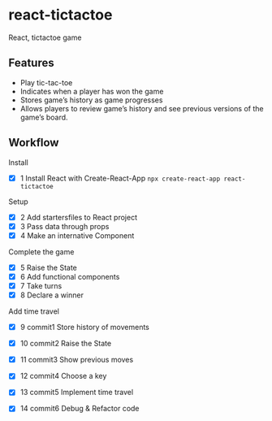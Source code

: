 # react-tictactoe
React, tictactoe game

## Features 
- Play tic-tac-toe
- Indicates when a player has won the game
- Stores game’s history as game progresses
- Allows players to review game’s history and see previous versions of the game’s board.

## Workflow 
Install
- [X] 1 Install React with Create-React-App ```npx create-react-app react-tictactoe```

Setup
- [X] 2 Add startersfiles to React project
- [X] 3 Pass data through props
- [X] 4 Make an internative Component 

Complete the game
- [X] 5 Raise the State
- [X] 6 Add functional components
- [X] 7 Take turns
- [X] 8 Declare a winner 

Add time travel
- [X] 9 commit1 Store history of movements 
- [X] 10 commit2 Raise the State
- [X] 11 commit3 Show previous moves
- [X] 12 commit4 Choose a key 
- [X] 13 commit5 Implement time travel 
- [X] 14 commit6 Debug & Refactor code 

